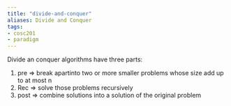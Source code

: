 ```yaml
---
title: "divide-and-conquer"
aliases: Divide and Conquer
tags: 
- cosc201
- paradigm
---
```


Divide an conquer algorithms have three parts:

1. pre ⇒ break apartinto two or more smaller problems whose size add up to at most n
2. Rec ⇒ solve those problems recursively
3. post ⇒ combine solutions into a solution of the original problem

